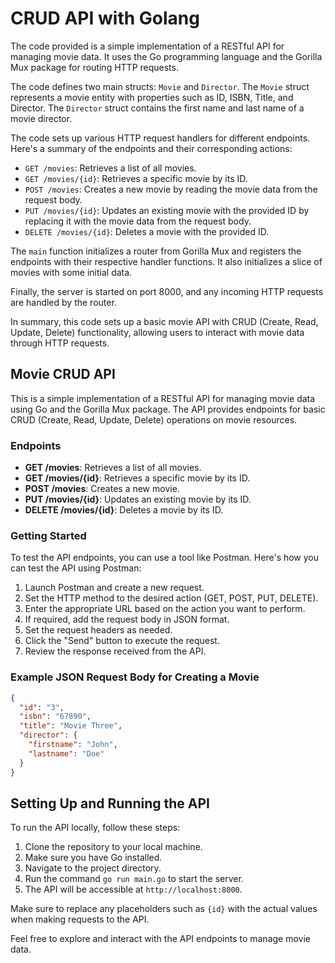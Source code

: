 # CRUD API with Golang

The code provided is a simple implementation of a RESTful API for managing movie data. It uses the Go programming language and the Gorilla Mux package for routing HTTP requests.

The code defines two main structs: `Movie` and `Director`. The `Movie` struct represents a movie entity with properties such as ID, ISBN, Title, and Director. The `Director` struct contains the first name and last name of a movie director.

The code sets up various HTTP request handlers for different endpoints. Here's a summary of the endpoints and their corresponding actions:

- `GET /movies`: Retrieves a list of all movies.
- `GET /movies/{id}`: Retrieves a specific movie by its ID.
- `POST /movies`: Creates a new movie by reading the movie data from the request body.
- `PUT /movies/{id}`: Updates an existing movie with the provided ID by replacing it with the movie data from the request body.
- `DELETE /movies/{id}`: Deletes a movie with the provided ID.

The `main` function initializes a router from Gorilla Mux and registers the endpoints with their respective handler functions. It also initializes a slice of movies with some initial data.

Finally, the server is started on port 8000, and any incoming HTTP requests are handled by the router.

In summary, this code sets up a basic movie API with CRUD (Create, Read, Update, Delete) functionality, allowing users to interact with movie data through HTTP requests.

## Movie CRUD API

This is a simple implementation of a RESTful API for managing movie data using Go and the Gorilla Mux package. The API provides endpoints for basic CRUD (Create, Read, Update, Delete) operations on movie resources.

### Endpoints

- **GET /movies**: Retrieves a list of all movies.
- **GET /movies/{id}**: Retrieves a specific movie by its ID.
- **POST /movies**: Creates a new movie.
- **PUT /movies/{id}**: Updates an existing movie by its ID.
- **DELETE /movies/{id}**: Deletes a movie by its ID.

### Getting Started

To test the API endpoints, you can use a tool like Postman. Here's how you can test the API using Postman:

1. Launch Postman and create a new request.
2. Set the HTTP method to the desired action (GET, POST, PUT, DELETE).
3. Enter the appropriate URL based on the action you want to perform.
4. If required, add the request body in JSON format.
5. Set the request headers as needed.
6. Click the "Send" button to execute the request.
7. Review the response received from the API.

### Example JSON Request Body for Creating a Movie

```json
{
  "id": "3",
  "isbn": "67890",
  "title": "Movie Three",
  "director": {
    "firstname": "John",
    "lastname": "Doe"
  }
}
```

## Setting Up and Running the API

To run the API locally, follow these steps:

1. Clone the repository to your local machine.
2. Make sure you have Go installed.
3. Navigate to the project directory.
4. Run the command `go run main.go` to start the server.
5. The API will be accessible at `http://localhost:8000`.

Make sure to replace any placeholders such as `{id}` with the actual values when making requests to the API.

Feel free to explore and interact with the API endpoints to manage movie data.
